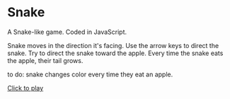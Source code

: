 # Snake
A Snake-like game. Coded in JavaScript.

Snake moves in the direction it's facing.
Use the arrow keys to direct the snake.
Try to direct the snake toward the apple.
Every time the snake eats the apple, their tail grows.

to do: snake changes color every time they eat an apple.

[Click to play](https://rexstrider.github.io/Snake/)
